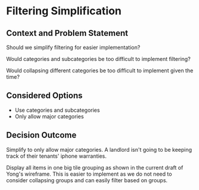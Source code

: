 # Filtering Simplification

## Context and Problem Statement

Should we simplify filtering for easier implementation?

Would categories and subcategories be too difficult to implement filtering?

Would collapsing different categories be too difficult to implement given the time?

## Considered Options

* Use categories and subcategories
* Only allow major categories

## Decision Outcome

Simplify to only allow major categories. A landlord isn't going to be keeping track of their tenants' iphone warranties. 

Display all items in one big tile grouping as shown in the current draft of Yong's wireframe. This is easier to implement as we do not need to consider collapsing groups and can easily filter based on groups. 